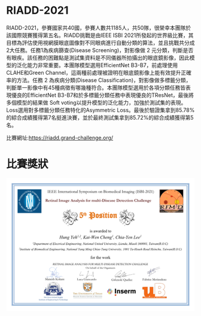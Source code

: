 # RIADD-2021
RIADD-2021，參賽國家共40國，參賽人數共1185人，共50隊，很榮幸本團隊於該國際競賽獲得第五名。RIADD挑戰是由IEEE ISBI 2021所發起的世界級比賽，其目標為評估使用視網膜眼底圖像對不同眼病進行自動分類的算法，並且挑戰共分成2大任務。任務1為疾病篩查(Disease Screening)，對影像做 2 元分類，判斷是否有眼疾。該任務的困難點是測試集資料是不同儀器所拍攝出的眼底鏡影像，因此模型的泛化能力非常重要。本團隊模型選用EfficientNet B3-B7，前處理使用CLAHE和Green Channel，這兩種前處理被證明在眼底鏡影像上能有效提升正確率的方法。任務 2 為疾病分類(Disease Classification)，對影像做多標籤分類，判斷單一影像中有45種病徵有哪幾種符合。本團隊模型選用於各項分類任務皆表現優良的EfficientNet B3-B7和於多標籤分類任務中表現優良的TResNet，最後將多個模型的結果做 Soft voting以提升模型的泛化能力，加強於測試集的表現。Loss選用對多標籤分類任務特化的Asymmetric Loss。最後於驗證集拿到85.78%的綜合成績獲得第7名挺進決賽，並於最終測試集拿到85.72%的綜合成績獲得第5名。

比賽網址:https://riadd.grand-challenge.org/

# 比賽獎狀
![image](https://github.com/Kevin7720/ISBI2021-RIADD-2021/blob/master/certificate%20of%20merit%20%26%20speech%20of%20ppt/certificate%20of%20merit.png)
